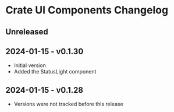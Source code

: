 # Crate UI Components Changelog

## Unreleased

## 2024-01-15 - v0.1.30

- Initial version
- Added the StatusLight component

## 2024-01-15 - v0.1.28

- Versions were not tracked before this release

